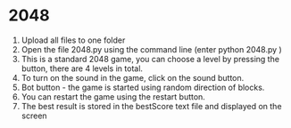 # 2048
1. Upload all files to one folder 
2. Open the file 2048.py using the command line (enter python 2048.py ) 
3. This is a standard 2048 game, you can choose a level by pressing the button, there are 4 levels in total. 
4. To turn on the sound in the game, click on the sound button. 
5. Bot button - the game is started using random direction of blocks. 
6. You can restart the game using the restart button. 
7. The best result is stored in the bestScore text file and displayed on the screen
